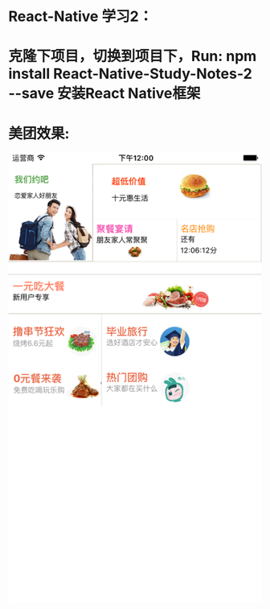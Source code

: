 # React-Native 学习2：
# 克隆下项目，切换到项目下，Run: npm install React-Native-Study-Notes-2 --save  安装React Native框架
# 美团效果:
   ![image](https://github.com/yangxiaoping-computer/React-Native-Study-Notes-2/raw/master/HelloWorld/meituan.png)
